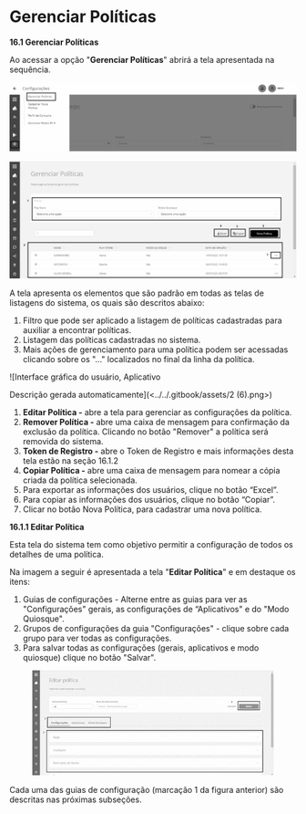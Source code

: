 # Gerenciar Políticas

**16.1 Gerenciar Políticas**

Ao acessar a opção "**Gerenciar Políticas**" abrirá a tela apresentada na sequência.

![](<../../.gitbook/assets/0 (11).png>)

![](<../../.gitbook/assets/1 (10).png>)

A tela apresenta os elementos que são padrão em todas as telas de listagens do sistema, os quais são descritos abaixo:

1. Filtro que pode ser aplicado a listagem de políticas cadastradas para auxiliar a encontrar políticas.
2. Listagem das políticas cadastradas no sistema.
3. Mais ações de gerenciamento para uma política podem ser acessadas clicando sobre os "..." localizados no final da linha da política.

![Interface gráfica do usuário, Aplicativo

Descrição gerada automaticamente](<../../.gitbook/assets/2 (6).png>)



1. **Editar Política -** abre a tela para gerenciar as configurações da política.
2. **Remover Política -** abre uma caixa de mensagem para confirmação da exclusão da política. Clicando no botão "Remover" a política será removida do sistema.
3. **Token de Registro -** abre o Token de Registro e mais informações desta tela estão na seção 16.1.2
4. **Copiar Política -** abre uma caixa de mensagem para nomear a cópia criada da política selecionada.
5. Para exportar as informações dos usuários, clique no botão “Excel”.
6. Para copiar as informações dos usuários, clique no botão “Copiar”.
7. Clicar no botão Nova Política, para cadastrar uma nova política.

**16.1.1 Editar Política**

Esta tela do sistema tem como objetivo permitir a configuração de todos os detalhes de uma política.

Na imagem a seguir é apresentada a tela "**Editar Política**" e em destaque os itens:

1. Guias de configurações - Alterne entre as guias para ver as "Configurações" gerais, as configurações de “Aplicativos" e do "Modo Quiosque".&#x20;
2. Grupos de configurações da guia "Configurações" - clique sobre cada grupo para ver todas as configurações.&#x20;
3. Para salvar todas as configurações (gerais, aplicativos e modo quiosque) clique no botão "Salvar".&#x20;

<figure><img src="../../.gitbook/assets/Imagem2.png" alt=""><figcaption></figcaption></figure>

Cada uma das guias de configuração (marcação 1 da figura anterior) são descritas nas próximas subseções.
